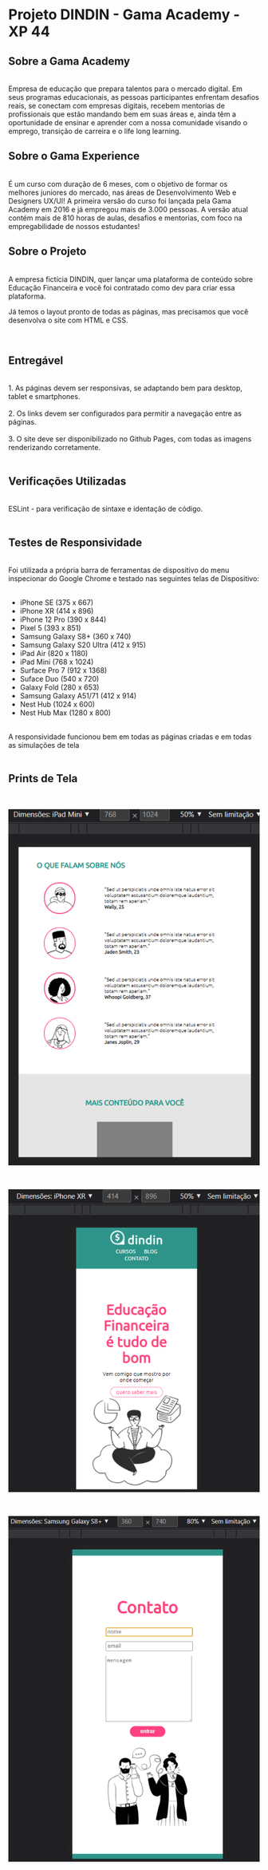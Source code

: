 # Projeto DINDIN - Gama Academy - XP 44

## Sobre a Gama Academy
<br>
Empresa de educação que prepara talentos para o mercado digital. Em seus programas educacionais, as pessoas participantes enfrentam desafios reais, se conectam com empresas digitais, recebem mentorias de profissionais que estão mandando bem em suas áreas e, ainda têm a oportunidade de ensinar e aprender com a nossa comunidade visando o emprego, transição de carreira e o life long learning.

<br>

## Sobre o Gama Experience

<br>
É um curso com duração de 6 meses, com o objetivo de formar os melhores juniores do mercado, nas áreas de Desenvolvimento Web e Designers UX/UI! A primeira versão do curso foi lançada pela Gama Academy em 2016 e já empregou mais de 3.000 pessoas.  A versão atual contém mais de 810 horas de aulas, desafios e mentorias, com foco na  empregabilidade de nossos estudantes!

<br>

## Sobre o Projeto

<br>
A empresa fictícia DINDIN, quer lançar uma plataforma de conteúdo sobre Educação Financeira e você foi
contratado como dev para criar essa plataforma.

Já temos o layout pronto de todas as páginas, mas precisamos que você desenvolva o site com HTML e
CSS.

<br>

## Entregável

<br>
1. As páginas devem ser responsivas, se adaptando bem para desktop, tablet e smartphones.<br><br>
2. Os links devem ser configurados para permitir a navegação entre as páginas.<br><br>
3. O site deve ser disponibilizado no Github Pages, com todas as imagens renderizando corretamente. <br><br>

## Verificações Utilizadas

<br>
ESLint - para verificação de sintaxe e identação de código. <br><br>

## Testes de Responsividade

<br>
Foi utilizada a própria barra de ferramentas de dispositivo do menu inspecionar do Google Chrome e testado nas seguintes telas de Dispositivo: <br><br>

* iPhone SE (375 x 667) 
* iPhone XR (414 x 896)
* iPhone 12 Pro (390 x 844)
* Pixel 5 (393 x 851)
* Samsung Galaxy S8+ (360 x 740)
* Samsung Galaxy S20 Ultra (412 x 915)
* iPad Air (820 x 1180)
* iPad Mini (768 x 1024)
* Surface Pro 7 (912 x 1368)
* Suface Duo (540 x 720)
* Galaxy Fold (280 x 653)
* Samsung Galaxy A51/71 (412 x 914)
* Nest Hub (1024 x 600)
* Nest Hub Max (1280 x 800)

<br>
A responsividade funcionou bem em todas as páginas criadas e em todas as simulações de tela
<br><br>

## Prints de Tela
<br>

![Ipad](./dindin-imagens/print-ipad.png)

<br>

![Iphone](./dindin-imagens/print-iphone.png)

<br>

![Samsung](./dindin-imagens/print-samsung.png)
